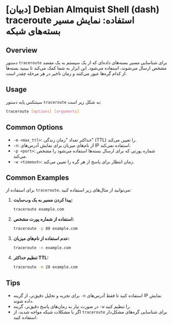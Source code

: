 # [دبیان] Debian Almquist Shell (dash) traceroute استفاده: نمایش مسیر بسته‌های شبکه

## Overview
دستور `traceroute` برای شناسایی مسیر بسته‌های داده‌ای که از یک سیستم به یک مقصد مشخص ارسال می‌شوند، استفاده می‌شود. این ابزار به شما کمک می‌کند تا ببینید بسته‌ها از کدام گره‌ها عبور می‌کنند و زمان تاخیر در هر مرحله چقدر است.

## Usage
سینتکس پایه دستور `traceroute` به شکل زیر است:

```bash
traceroute [options] [arguments]
```

## Common Options
- `-m <max_ttl>`: حداکثر تعداد "زمان زندگی" (TTL) را تعیین می‌کند.
- `-n`: از نام‌های میزبان برای نمایش آدرس‌های IP استفاده نمی‌کند.
- `-p <port>`: شماره پورتی که برای ارسال بسته‌ها استفاده می‌شود را مشخص می‌کند.
- `-w <timeout>`: زمان انتظار برای پاسخ از هر گره را تعیین می‌کند.

## Common Examples
برای استفاده از `traceroute`، می‌توانید از مثال‌های زیر استفاده کنید:

1. **پیدا کردن مسیر به یک وب‌سایت:**
   ```bash
   traceroute example.com
   ```

2. **استفاده از شماره پورت مشخص:**
   ```bash
   traceroute -p 80 example.com
   ```

3. **عدم استفاده از نام‌های میزبان:**
   ```bash
   traceroute -n example.com
   ```

4. **تنظیم حداکثر TTL:**
   ```bash
   traceroute -m 20 example.com
   ```

## Tips
- برای تجزیه و تحلیل دقیق‌تر، از گزینه `-n` استفاده کنید تا فقط آدرس‌های IP نمایش داده شوند.
- در صورت نیاز به زمان‌های پاسخ دقیق‌تر، گزینه `-w` را تنظیم کنید.
- اگر با مشکلات شبکه مواجه شدید، از `traceroute` برای شناسایی گره‌های مشکل‌دار استفاده کنید.